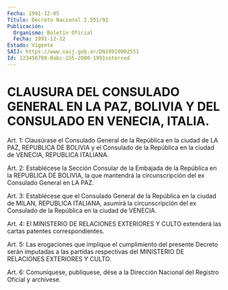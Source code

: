```yaml
---
Fecha: 1991-12-05
Título: Decreto Nacional 2.551/91
Publicación:
  Organismo: Boletín Oficial
  Fecha: 1991-12-12
Estado: Vigente
SAIJ: https://www.saij.gob.ar/DN19910002551
Id: 123456789-0abc-155-2000-1991soterced
---
```

# CLAUSURA DEL CONSULADO GENERAL EN LA PAZ, BOLIVIA Y DEL CONSULADO EN VENECIA, ITALIA.

<a id="1"></a>
Art.  1: Clausúrase el Consulado General de la República en la ciudad de LA  PAZ,  REPUBLICA  DE  BOLIVIA  y  el  Consulado  de la República en la ciudad de VENECIA, REPUBLICA ITALIANA.

<a id="2"></a>
Art.  2:  Establécese la Sección Consular de la Embajada de la República  en  la   REPUBLICA  DE  BOLIVIA,  la  que  mantendrá  la circunscripción del ex Consulado General en LA PAZ.

<a id="3"></a>
Art. 3: Establécese que el Consulado General de la República en la ciudad  de MILAN, REPUBLICA ITALIANA, asumirá la circunscripción del  ex  Consulado  de  la  República  en  la  ciudad  de  VENECIA.

<a id="4"></a>
Art.  4:  El  MINISTERIO  DE  RELACIONES  EXTERIORES  Y  CULTO extenderá las cartas patentes correspondientes.

<a id="5"></a>
Art.  5:  Las  erogaciones  que  implique  el cumplimiento del presente  Decreto  serán  imputadas a las partidas respectivas  del MINISTERIO DE RELACIONES EXTERIORES Y CULTO.

<a id="6"></a>
Art.  6: Comuníquese, publíquese, dése a la Dirección Nacional del Registro Oficial y archívese.